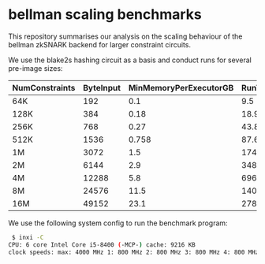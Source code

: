 # bellman scaling benchmarks

This repository summarises our analysis on the scaling behaviour of the bellman zkSNARK backend for larger constraint circuits.

We use the blake2s hashing circuit as a basis and conduct runs for several pre-image sizes:

| ﻿NumConstraints 	| ByteInput 	| MinMemoryPerExecutorGB 	| RunTimeParamGenSec 	| RunTimeProverSec 	| ParameterMB 	|
|----------------	|------------	|------------------------	|--------------------	|------------------	|-------------	|
| 64K            	| 192        	| 0.1                    	| 9.5                	| 0.46             	| 32          	|
| 128K           	| 384        	| 0.18                   	| 18.95              	| 0.83             	| 63          	|
| 256K           	| 768        	| 0.27                   	| 43.8               	| 2.6              	| 150         	|
| 512K           	| 1536       	| 0.758                  	| 87.6               	| 5.3              	| 300         	|
| 1M             	| 3072       	| 1.5                    	| 174.5              	| 10.57            	| 601         	|
| 2M             	| 6144       	| 2.9                    	| 348.7              	| 20               	| 1200        	|
| 4M             	| 12288      	| 5.8                    	| 696.3              	| 40.4             	| 2400        	|
| 8M             	| 24576      	| 11.5                   	| 1400.8             	| 82.43            	| 4700        	|
| 16M            	| 49152      	| 23.1                   	| 2789.5             	| 167.1            	| 9400        	|

We use the following system config to run the benchmark program:

```bash
 $ inxi -C
CPU: 6 core Intel Core i5-8400 (-MCP-) cache: 9216 KB
clock speeds: max: 4000 MHz 1: 800 MHz 2: 800 MHz 3: 800 MHz 4: 800 MHz 5: 800 MHz 6: 800 MHz
```
